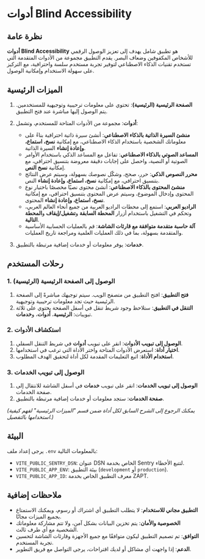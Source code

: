 # أدوات Blind Accessibility

## نظرة عامة

**أدوات Blind Accessibility** هو تطبيق شامل يهدف إلى تعزيز الوصول الرقمي للأشخاص المكفوفين وضعاف البصر. يقدم التطبيق مجموعة من الأدوات المتقدمة التي تستخدم تقنيات الذكاء الاصطناعي لتوفير تجربة مستخدم سلسة واحترافية، مع التركيز على سهولة الاستخدام وإمكانية الوصول.

## الميزات الرئيسية

1. **الصفحة الرئيسية (الرئيسية)**: تحتوي على معلومات ترحيبية وتوجيهية للمستخدمين. يتم الوصول إليها مباشرة عند فتح التطبيق.

2. **أدوات**: مجموعة من الأدوات المتاحة للمستخدم، وتشمل:
   - **منشئ السيرة الذاتية بالذكاء الاصطناعي**: أنشئ سيرة ذاتية احترافية بناءً على معلوماتك الشخصية باستخدام الذكاء الاصطناعي، مع إمكانية **نسخ، استماع، وإعادة إنشاء** السيرة الذاتية.
   - **المساعد الصوتي بالذكاء الاصطناعي**: تفاعل مع المساعد الذكي باستخدام الأوامر الصوتية أو النصية، واحصل على إجابات دقيقة معروضة بتنسيق احترافي، مع إمكانية **نسخ النص**.
   - **محرر النصوص الذكي**: حرر، صحح، وشكّل نصوصك بسهولة، وسيتم عرض النتائج بتنسيق احترافي، مع إمكانية **نسخ، استماع، وإعادة إنشاء** النص.
   - **منشئ المحتوى بالذكاء الاصطناعي**: أنشئ محتوى نصيًا مخصصًا باختيار نوع المحتوى وإدخال الموضوع، وسيتم عرض المحتوى بتنسيق احترافي، مع إمكانية **نسخ، استماع، وإعادة إنشاء** المحتوى.
   - **الراديو العربي**: استمع إلى محطات الراديو العربية من جميع أنحاء العالم العربي، وتحكم في التشغيل باستخدام أزرار **المحطة السابقة** و**تشغيل/إيقاف** و**المحطة التالية**.
   - **آلة حاسبة متقدمة متوافقة مع قارئات الشاشة**: قم بالعمليات الحسابية الأساسية والمتقدمة بسهولة، بما في ذلك العمليات العلمية ومراجعة تاريخ العمليات.

3. **خدمات**: يوفر معلومات أو خدمات إضافية مرتبطة بالتطبيق.

## رحلات المستخدم

### 1. الوصول إلى الصفحة الرئيسية (الرئيسية)

1. **فتح التطبيق**: افتح التطبيق من متصفح الويب. سيتم توجيهك مباشرةً إلى الصفحة الرئيسية حيث تجد معلومات ترحيبية وتوجيهية.
2. **التنقل في التطبيق**: ستلاحظ وجود شريط تنقل في أسفل الصفحة يحتوي على ثلاثة تبويبات: **الرئيسية**، **أدوات**، و**خدمات**.

### 2. استكشاف الأدوات

1. **الوصول إلى تبويب الأدوات**: انقر على تبويب **أدوات** في شريط التنقل السفلي.
2. **اختيار أداة**: استعرض الأدوات المتاحة واختر الأداة التي ترغب في استخدامها.
3. **استخدام الأداة**: اتبع التعليمات المقدمة لكل أداة لتحقيق الهدف المطلوب.

### 3. الوصول إلى تبويب الخدمات

1. **الوصول إلى تبويب الخدمات**: انقر على تبويب **خدمات** في أسفل الشاشة للانتقال إلى صفحة الخدمات.
2. **صفحة الخدمات**: ستجد معلومات أو خدمات إضافية مرتبطة بالتطبيق.

*(يمكنك الرجوع إلى الشرح السابق لكل أداة ضمن قسم "الميزات الرئيسية" لفهم كيفية استخدامها بالتفصيل.)*

## البيئة

يرجى إعداد ملف `.env` بالمعلومات التالية:

- `VITE_PUBLIC_SENTRY_DSN`: عنوان DSN الخاص بخدمة Sentry لتتبع الأخطاء.
- `VITE_PUBLIC_APP_ENV`: بيئة التطبيق (`development` أو `production`).
- `VITE_PUBLIC_APP_ID`: معرف التطبيق الخاص بخدمة ZAPT.

## ملاحظات إضافية

- **التطبيق مجاني للاستخدام**: لا يتطلب التطبيق أي اشتراك أو رسوم، ويمكنك الاستمتاع بجميع الميزات مجانًا.
- **الخصوصية والأمان**: يتم تخزين البيانات بشكل آمن، ولا تتم مشاركة معلوماتك الشخصية مع أي طرف ثالث.
- **التوافق**: تم تصميم التطبيق ليكون متوافقًا مع جميع الأجهزة وقارئات الشاشة لتحسين تجربة المستخدم.
- **الدعم**: إذا واجهت أي مشاكل أو لديك اقتراحات، يرجى التواصل مع فريق التطوير.
